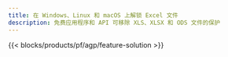 ```yaml
---
title: 在 Windows、Linux 和 macOS 上解锁 Excel 文件
description: 免费应用程序和 API 可移除 XLS、XLSX 和 ODS 文件的保护
---
```

{{< blocks/products/pf/agp/feature-solution >}} 

